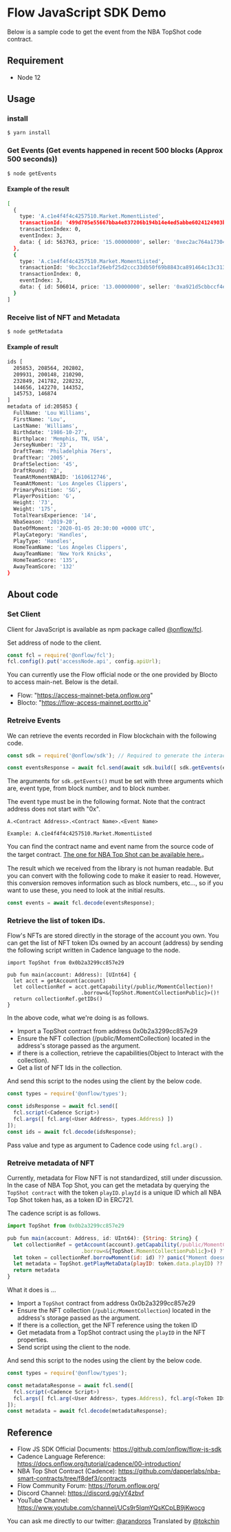# Flow JavaScript SDK Demo

Below is a sample code to get the event from the NBA TopShot code contract.

## Requirement
- Node 12

## Usage
### install
```sh
$ yarn install
```

### Get Events (Get events happened in recent 500 blocks (Approx 500 seconds))
```sh
$ node getEvents
```

#### Example of the result
```sh
[
  {
    type: 'A.c1e4f4f4c4257510.Market.MomentListed',
    transactionId: '499d705e55667bba4e837206b194b14e4ed5abbe6024124903b6244a6fee4ba2',
    transactionIndex: 0,
    eventIndex: 3,
    data: { id: 563763, price: '15.00000000', seller: '0xec2ac764a1730444' }
  },
  {
    type: 'A.c1e4f4f4c4257510.Market.MomentListed',
    transactionId: '9bc3ccc1af26ebf25d2ccc33db50f69b8843ca891464c13c313f8930e886dd97',
    transactionIndex: 0,
    eventIndex: 3,
    data: { id: 506014, price: '13.00000000', seller: '0xa921d5cbbccf4eac' }
  }
]
```

### Receive list of NFT and Metadata
```sh
$ node getMetadata
```

#### Example of result
```sh
ids [
  205853, 208564, 202802,
  209931, 200148, 210290,
  232849, 241782, 228232,
  144656, 142270, 144352,
  145753, 146874
]
metadata of id:205853 {
  FullName: 'Lou Williams',
  FirstName: 'Lou',
  LastName: 'Williams',
  Birthdate: '1986-10-27',
  Birthplace: 'Memphis, TN, USA',
  JerseyNumber: '23',
  DraftTeam: 'Philadelphia 76ers',
  DraftYear: '2005',
  DraftSelection: '45',
  DraftRound: '2',
  TeamAtMomentNBAID: '1610612746',
  TeamAtMoment: 'Los Angeles Clippers',
  PrimaryPosition: 'SG',
  PlayerPosition: 'G',
  Height: '73',
  Weight: '175',
  TotalYearsExperience: '14',
  NbaSeason: '2019-20',
  DateOfMoment: '2020-01-05 20:30:00 +0000 UTC',
  PlayCategory: 'Handles',
  PlayType: 'Handles',
  HomeTeamName: 'Los Angeles Clippers',
  AwayTeamName: 'New York Knicks',
  HomeTeamScore: '135',
  AwayTeamScore: '132'
}
```

## About code

### Set Client

Client for JavaScript is available as npm package called [@onflow/fcl](https://www.npmjs.com/package/@onflow/fcl).

Set address of node to the client.

```js
const fcl = require('@onflow/fcl');
fcl.config().put('accessNode.api', config.apiUrl);
```

You can currently use the Flow official node or the one provided by Blocto to access main-net. Below is the detail.

- Flow: "https://access-mainnet-beta.onflow.org"
- Blocto: "https://flow-access-mainnet.portto.io" 


### Retreive Events

We can retrieve the events recorded in Flow blockchain with the following code.

```js
const sdk = require('@onflow/sdk'); // Required to generate the interaction object for event fetching

const eventsResponse = await fcl.send(await sdk.build([ sdk.getEvents(eventType, fromBlock, toBlock) ]));
```

The arguments for `sdk.getEvents()` must be set with three arguments which are, event type, from block number, and to block number.

The event type must be in the following format. Note that the contract address does not start with "0x".

```
A.<Contract Address>.<Contract Name>.<Event Name>

Example: A.c1e4f4f4c4257510.Market.MomentListed
```
You can find the contract name and event name from the source code of the target contract.
[The one for NBA Top Shot can be available here.](https://github.com/dapperlabs/nba-smart-contracts/tree/f8def3/contracts)。

The result which we received from the library is not human readable.
But you can convert with the following code to make it easier to read.
However, this conversion removes information such as block numbers, etc..., so if you want to use these, you need to look at the initial results.

```js
const events = await fcl.decode(eventsResponse);
```


### Retrieve the list of token IDs.

Flow's NFTs are stored directly in the storage of the account you own. You can get the list of NFT token IDs owned by an account (address) by sending the following script written in Cadence language to the node.
```
import TopShot from 0x0b2a3299cc857e29

pub fun main(account: Address): [UInt64] {
  let acct = getAccount(account)
  let collectionRef = acct.getCapability(/public/MomentCollection)!
                        .borrow<&{TopShot.MomentCollectionPublic}>()!
  return collectionRef.getIDs()
}
```

In the above code,  what we're doing is as follows.
- Import a TopShot contract from address 0x0b2a3299cc857e29
- Ensure the NFT collection (/public/MomentCollection) located in the address's storage passed as the argument.
- if there is a collection, retrieve the capabilities(Object to Interact with the collection).
- Get a list of NFT Ids in the collection.

And send this script to the nodes using the client by the below code.

```js
const types = require('@onflow/types'); 

const idsResponse = await fcl.send([
  fcl.script(<Cadence Script>)
  fcl.args([ fcl.arg(<User Address>, types.Address) ])
]);
const ids = await fcl.decode(idsResponse);
```
Pass value and type as argument to Cadence code using `fcl.arg()` .



### Retreive metadata of NFT



Currently, metadata for Flow NFT is not standardized, still under discussion. In the case of NBA Top Shot, you can get the metadata by querying the `TopShot contract` with the token `playID`. `playId` is a unique ID which all NBA Top Shot token has, as a token ID in ERC721.

The cadence script is as follows.
```js
import TopShot from 0x0b2a3299cc857e29

pub fun main(account: Address, id: UInt64): {String: String} {
  let collectionRef = getAccount(account).getCapability(/public/MomentCollection)!
                        .borrow<&{TopShot.MomentCollectionPublic}>() ?? panic("Collection doesn't exist")
  let token = collectionRef.borrowMoment(id: id) ?? panic("Moment doesn't exist")
  let metadata = TopShot.getPlayMetaData(playID: token.data.playID) ?? panic("Play doesn't exist")
  return metadata
}
```

What it does is ...

- Import a `TopShot` contract from address 0x0b2a3299cc857e29
- Ensure the NFT collection (`/public/MomentCollection`) located in the address's storage passed as the argument.
- If there is a collection, get the NFT reference using the token ID 
- Get metadata from a TopShot contract using the `playID` in the NFT properties.
- Send script using the client to the node.

And send this script to the nodes using the client by the below code.

```js
const types = require('@onflow/types');

const metadataResponse = await fcl.send([
  fcl.script(<Cadence Script>)
  fcl.args([ fcl.arg(<User Address>, types.Address), fcl.arg(<Token ID>, types.UInt64) ])
]);
const metadata = await fcl.decode(metadataResponse);
```


## Reference
- Flow JS SDK Official Documents: https://github.com/onflow/flow-js-sdk
- Cadence Language Reference: https://docs.onflow.org/tutorial/cadence/00-introduction/
- NBA Top Shot Contract (Cadence): https://github.com/dapperlabs/nba-smart-contracts/tree/f8def3/contracts
- Flow Community Forum: https://forum.onflow.org/
- Discord Channel: https://discord.gg/yY4zbvf
- YouTube Channel: https://www.youtube.com/channel/UCs9r5lqmYQsKCpLB9jKwocg

You can ask me directly to our twitter: [@arandoros](https://twitter.com/arandoros)
Translated by [@tokchin](https://twitter.com/tokchin)
